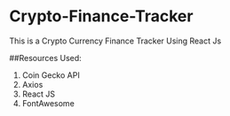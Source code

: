 # Crypto-Finance-Tracker
This is a Crypto Currency Finance Tracker Using React Js

##Resources Used:
1. Coin Gecko API
2. Axios
3. React JS
4. FontAwesome
